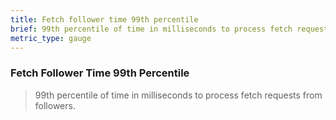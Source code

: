 ```yaml
---
title: Fetch follower time 99th percentile
brief: 99th percentile of time in milliseconds to process fetch requests from followers
metric_type: gauge
---
```

### Fetch Follower Time 99th Percentile

> 99th percentile of time in milliseconds to process fetch requests from followers.
